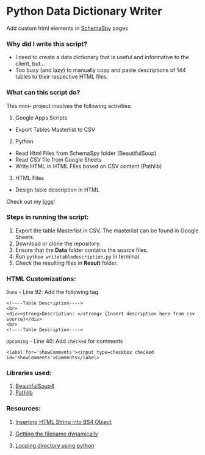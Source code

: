 # Python Data Dictionary Writer
Add custom html elements in [SchemaSpy](http://schemaspy.sourceforge.net/) pages

### Why did I write this script?
* I need to create a data dictionary that is useful and informative to the client, but...
* Too busy (and lazy) to manually copy and paste descriptions of 144 tables to their respective HTML files.

### What can this script do?

This mini- project involves the following activities:

1. Google Apps Scripts
- Export Tables Masterlist to CSV
2. Python
- Read Html Files from SchemaSpy folder (BeautifulSoup)
- Read CSV file from Google Sheets
- Write HTML in HTML Files based on CSV content (Pathlib)
3. HTML Files
- Design table description in HTML

Check out my [logs](https://github.com/eyana-m/python-data-dictionary-writer/blob/master/Logs.md)!

### Steps in running the script:

1. Export the table Masterlist in CSV. The masterlist can be found in Google Sheets.
2. Download or clone the repository.
3. Ensure that the **Data** folder contains the source files.
4. Run `python writetabledescription.py` in terminal.
5. Check the resulting files in **Result** folder.

### HTML Customizations:

`Done` - Line 92: Add the following tag

```
<!----Table Description---->
<br>
<div><strong>Description: </strong> {Insert description here from csv source}</div>
<br>
<!----Table Description---->
```

`Upcoming` - Line 40: Add `checked` for comments

```
<label for='showComments'><input type=checkbox checked id='showComments'>Comments</label>
```

### Libraries used:

1. [BeautifulSoup4](https://www.crummy.com/software/BeautifulSoup/)
2. [Pathlib](https://docs.python.org/3/library/pathlib.html)

### Resources:

1. [Inserting HTML String into BS4 Object](https://stackoverflow.com/questions/31229981/insert-html-string-into-beautifulsoup-object)

2. [Getting the filename dynamically](https://stackoverflow.com/questions/678236/how-to-get-the-filename-without-the-extension-from-a-path-in-python)

3. [Looping directory using python]( https://stackoverflow.com/questions/10377998/how-can-i-iterate-over-files-in-a-given-directory)
